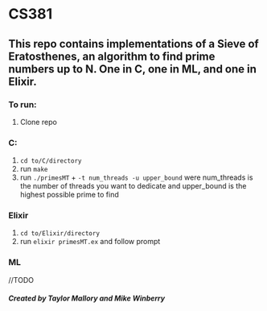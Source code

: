 # CS381
## This repo contains implementations of a Sieve of Eratosthenes, an algorithm to find prime numbers up to N. One in C, one in ML, and one in Elixir.

### To run:
1. Clone repo

### C:
1. `cd to/C/directory`
2. run `make`
3. run `./primesMT` + `-t num_threads -u upper_bound` were num_threads is the number of threads you want to dedicate and upper_bound is the highest possible prime to find

### Elixir
1. `cd to/Elixir/directory`
2. run `elixir primesMT.ex` and follow prompt

### ML
//TODO


##### Created by Taylor Mallory and Mike Winberry


